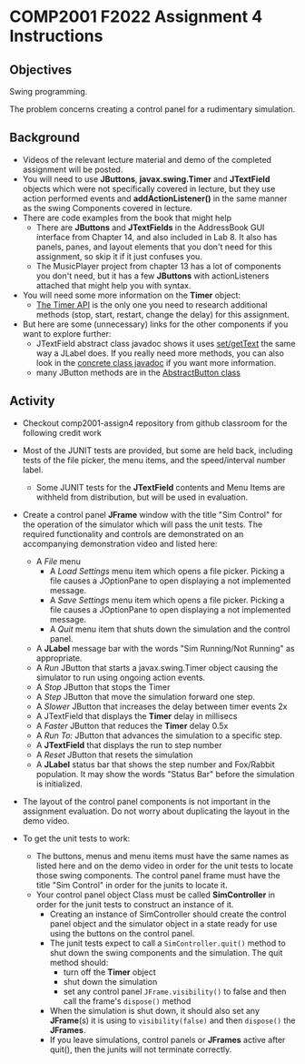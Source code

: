 

# COMP2001 F2022 Assignment 4 Instructions

## Objectives

Swing programming.

The problem concerns creating a control panel for a rudimentary simulation.

## Background

* Videos of the relevant lecture material and demo of the completed assignment will be posted.
* You will need to use **JButtons**, **javax.swing.Timer** and **JTextField** objects which were not specifically covered in lecture, but they use action performed events and **addActionListener()** in the same manner as the swing Components covered in lecture.
* There are code examples from the book that might help
  * There are **JButtons** and **JTextFields** in the AddressBook GUI interface from Chapter 14, and also included in Lab 8. It also has panels, panes, and layout elements that you don't need for this assignment, so skip it if it just confuses you.
  * The MusicPlayer project from chapter 13 has a lot of components you don't need, but it has a few **JButtons** with actionListeners attached that might help you with syntax.
* You will need some more information on the **Timer** object:
  * [The Timer API](https://docs.oracle.com/en/java/javase/11/docs/api/java.desktop/javax/swing/Timer.html) is the only one you   need to research additional methods (stop, start, restart, change the delay) for this assignment.
* But here are some (unnecessary) links for the other components if you want to explore further:
  * JTextField abstract class javadoc shows it uses [set/getText](https://docs.oracle.com/en/java/javase/11/docs/api/java.desktop/javax/swing/text/JTextComponent.html#setText(java.lang.String)) the same way a JLabel does. If you really need more methods, you can also look in the [concrete class javadoc](https://docs.oracle.com/en/java/javase/11/docs/api/java.desktop/javax/swing/JTextField.html) if you want more information.
  * many JButton methods are in the [AbstractButton class](https://docs.oracle.com/en/java/javase/11/docs/api/java.desktop/javax/swing/AbstractButton.html)

## Activity

* Checkout comp2001-assign4 repository from github classroom for the following credit work
* Most of the JUNIT tests are provided, but some are held back, including tests of the file picker, the menu items, and the speed/interval number label.
  * Some JUNIT tests for the **JTextField** contents and Menu Items are withheld from distribution, but will be used in evaluation.
* Create a control panel **JFrame** window with the title "Sim Control" for the operation of the simulator which will pass the unit tests. The required functionality and controls are demonstrated on an accompanying demonstration video and listed here:
  * A _File_ menu
    * A _Load Settings_ menu item which opens a file picker. Picking a file causes a JOptionPane to open displaying a not implemented message.
    * A _Save Settings_ menu item which opens a file picker. Picking a file causes a JOptionPane to open displaying a not implemented message.
    * A _Quit_ menu item that shuts down the simulation and the control panel.
  * A **JLabel** message bar with the words "Sim Running/Not Running" as appropriate.
  * A _Run_ JButton that starts a javax.swing.Timer object causing the simulator to run using ongoing action events.
  * A _Stop_ JButton that stops the Timer
  * A _Step_ JButton that move the simulation forward one step.
  * A _Slower_ JButton that increases the delay between timer events 2x
  * A JTextField that displays the **Timer** delay in millisecs
  * A _Faster_ JButton that reduces the **Timer** delay 0.5x
  * A _Run To:_ JButton that advances the simulation to a specific step.
  * A **JTextField** that displays the run to step number
  * A _Reset_ JButton that resets the simulation
  * A **JLabel** status bar that shows the step number and Fox/Rabbit population. It may show the words "Status Bar" before the simulation is initialized.
* The layout of the control panel components is not important in the assignment evaluation. Do not worry about duplicating the layout in the demo video.

* To get the unit tests to work:
  * The buttons, menus and menu items must have the same names as listed here and on the demo video in order for the unit tests to locate those swing components. The control panel frame must have the title "Sim Control" in order for the junits to locate it.
  * Your control panel object Class must be called **SimController** in order for the junit tests to construct an instance of it.
    * Creating an instance of SimController should create the control panel object and the simulator object in a state ready for use using the buttons on the control panel.
    * The junit tests expect to call a `SimController.quit()` method to shut down the swing components and the simulation. The quit method should:
      * turn off the **Timer** object
      * shut down the simulation
      * set any control panel `JFrame.visibility()` to false and then call the frame's `dispose()` method
    * When the simulation is shut down, it should also set any **JFrame**(s) it is using to `visibility(false)` and then `dispose()` the **JFrames**.
    * If you leave simulations, control panels or **JFrames** active after quit(), then the junits will not terminate correctly.